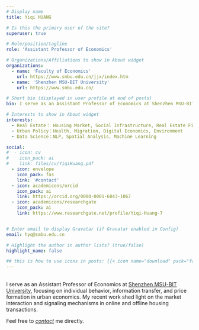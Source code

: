 ```yaml
---
# Display name
title: Yiqi HUANG

# Is this the primary user of the site?
superuser: true

# Role/position/tagline
role: 'Assistant Professor of Economics'

# Organizations/Affiliations to show in About widget
organizations:
  - name: 'Faculty of Economics'
    url: https://www.smbu.edu.cn/jjx/index.htm
  - name: 'Shenzhen MSU-BIT University'
    url: https://www.smbu.edu.cn/

# Short bio (displayed in user profile at end of posts)
bio: I serve as an Assistant Professor of Economics at Shenzhen MSU-BIT University, focusing on individual behavior, information transfer, and price formation in urban economics. My recent work shed light on the market interaction and signaling mechanisms in online and offline housing transactions.

# Interests to show in About widget
interests:
  - Real Estate： Housing Market, Social Infrastructure, Real Estate Finance, Land Economics
  - Urban Policy：Health, Migration, Digital Economics, Environment
  - Data Science：NLP, Spatial Analysis, Machine Learning  

social:
#  - icon: cv
#    icon_pack: ai
#    link: files/cv/YiqiHuang.pdf
  - icon: envelope
    icon_pack: fas
    link: '#contact'
  - icon: academicons/orcid
    icon_pack: ai
    link: https://orcid.org/0000-0001-6843-1067
  - icon: academicons/researchgate 
    icon_pack: ai
    link: https://www.researchgate.net/profile/Yiqi-Huang-7


# Enter email to display Gravatar (if Gravatar enabled in Config)
email: hyq@smbu.edu.cn

# Highlight the author in author lists? (true/false)
highlight_name: false

## this is how to use icons in posts: {{< icon name="download" pack="fas" >}}
---
```

</br >I serve as an Assistant Professor of Economics at [Shenzhen MSU-BIT University](https://www.smbu.edu.cn/), focusing on individual behavior, information transfer, and price formation in urban economics. My recent work shed light on the market interaction and signaling mechanisms in online and offline housing transactions.

Feel free to *[contact](#contact)* me directly.